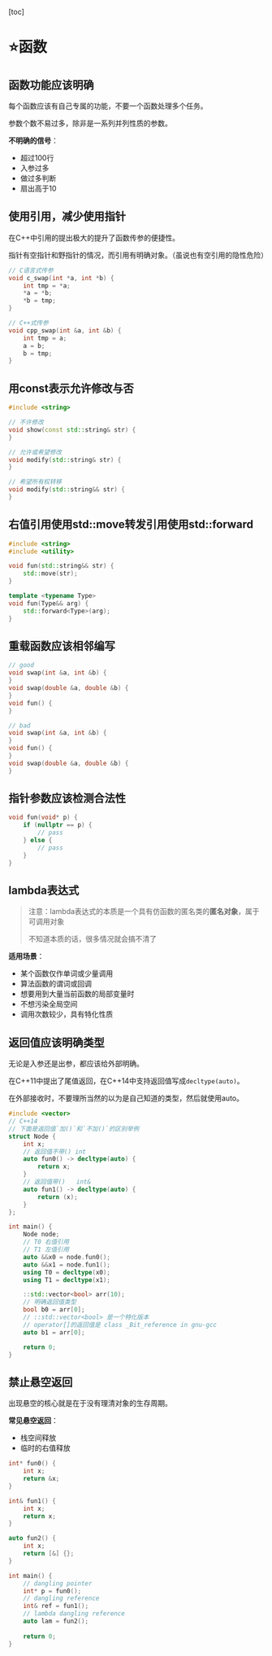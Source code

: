 [toc]

# ⭐函数

## 函数功能应该明确

每个函数应该有自己专属的功能，不要一个函数处理多个任务。

参数个数不易过多，除非是一系列并列性质的参数。

**不明确的信号**：

- 超过100行
- 入参过多
- 做过多判断
- 扇出高于10

## 使用引用，减少使用指针

在C++中引用的提出极大的提升了函数传参的便捷性。

指针有空指针和野指针的情况，而引用有明确对象。（虽说也有空引用的隐性危险）

```cpp
// C语言式传参
void c_swap(int *a, int *b) {
    int tmp = *a;
    *a = *b;
    *b = tmp;
}

// C++式传参
void cpp_swap(int &a, int &b) {
    int tmp = a;
    a = b;
    b = tmp;
}
```

## 用const表示允许修改与否

```cpp
#include <string>

// 不许修改
void show(const std::string& str) {
}

// 允许或希望修改
void modify(std::string& str) {
}

// 希望所有权转移
void modify(std::string&& str) {
}
```

## 右值引用使用std::move转发引用使用std::forward

```CPP
#include <string>
#include <utility>

void fun(std::string&& str) {
    std::move(str);
}

template <typename Type>
void fun(Type&& arg) {
    std::forward<Type>(arg);
}
```

## 重载函数应该相邻编写

```cpp
// good
void swap(int &a, int &b) {
}
void swap(double &a, double &b) {
}
void fun() {
}

// bad
void swap(int &a, int &b) {
}
void fun() {
}
void swap(double &a, double &b) {
}
```

## 指针参数应该检测合法性

```cpp
void fun(void* p) {
    if (nullptr == p) {
        // pass
    } else {
        // pass
    }
}
```

## lambda表达式

> 注意：lambda表达式的本质是一个具有仿函数的匿名类的**匿名对象**，属于可调用对象
>
> 不知道本质的话，很多情况就会搞不清了

**适用场景**：

- 某个函数仅作单词或少量调用
- 算法函数的谓词或回调
- 想要用到大量当前函数的局部变量时
- 不想污染全局空间
- 调用次数较少，具有特化性质

## 返回值应该明确类型

无论是入参还是出参，都应该给外部明确。

在C++11中提出了尾值返回，在C++14中支持返回值写成`decltype(auto)`。

在外部接收时，不要理所当然的以为是自己知道的类型，然后就使用auto。

```cpp
#include <vector>
// C++14
// 下面是返回值`加()`和`不加()`的区别举例
struct Node {
    int x;
    // 返回值不带() int
    auto fun0() -> decltype(auto) {
        return x;
    }
    // 返回值带()   int&
    auto fun1() -> decltype(auto) {
        return (x);
    }
};

int main() {
    Node node;
    // T0 右值引用
    // T1 左值引用
    auto &&x0 = node.fun0();
    auto &&x1 = node.fun1();
    using T0 = decltype(x0);
    using T1 = decltype(x1);

    ::std::vector<bool> arr(10);
    // 明确返回值类型
    bool b0 = arr[0];
    // ::std::vector<bool> 是一个特化版本
    // operator[]的返回值是 class _Bit_reference in gnu-gcc
    auto b1 = arr[0];

    return 0;
}
```

## 禁止悬空返回

出现悬空的核心就是在于没有理清对象的生存周期。

**常见悬空返回**：

- 栈空间释放
- 临时的右值释放

```cpp
int* fun0() {
    int x;
    return &x;
}

int& fun1() {
    int x;
    return x;
}

auto fun2() {
    int x;
    return [&] {};
}

int main() {
    // dangling pointer
    int* p = fun0();
    // dangling reference
    int& ref = fun1();
    // lambda dangling reference
    auto lam = fun2();
    
    return 0;
}
```

